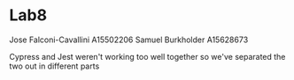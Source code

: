 # Lab8
Jose Falconi-Cavallini A15502206
Samuel Burkholder A15628673

Cypress and Jest weren't working too well together
so we've separated the two out in different parts
